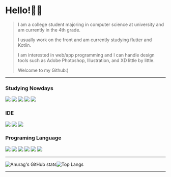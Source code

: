 Hello!👋🏻
=============
> I am a college student majoring in computer science at university and am currently in the 4th grade.
> 
> I usually work on the front and am currently studying flutter and Kotlin.
> 
> I am interested in web/app programming and I can handle design tools such as Adobe Photoshop, Illustration, and XD little by little.
> 
>	Welcome to my Github:)
* * *

### Studying Nowdays
<img src="https://img.shields.io/badge/Adobe Illustrator-FF9A00?style=flat&logo=Adobe Illustrator&logoColor=white"/> <img src="https://img.shields.io/badge/Adobe Photoshop-31A8FF?style=flat&logo=Adobe Photoshop&logoColor=white"/> <img src="https://img.shields.io/badge/Adobe XD-FF61F6?style=flat&logo=Adobe XD&logoColor=white"/> <img src="https://img.shields.io/badge/Flutter-02569B?style=flat&logo=Adobe XD&logoColor=white"/> <img src="https://img.shields.io/badge/Kotlin-7F52FF?style=flat&logo=Kotlin&logoColor=white"/>

### IDE
<img src="https://img.shields.io/badge/Android Studio-3DDC84?style=flat&logo=Android Studio&logoColor=white"/> <img src="https://img.shields.io/badge/PyCharm-000000?style=flat&logo=PyCharm&logoColor=white"/> <img src="https://img.shields.io/badge/Visual Studio-5C2D91?style=flat&logo=Visual Studio&logoColor=white"/>

### Programing Language
<img src="https://img.shields.io/badge/C-A8B9CC?style=flat&logo=C&logoColor=white"/> <img src="https://img.shields.io/badge/Dart-0175C2?style=flat&logo=Dart&logoColor=white"/> <img src="https://img.shields.io/badge/C++-00599C?style=flat&logo=C++&logoColor=white"/> <img src="https://img.shields.io/badge/HTML5-E34F26?style=flat&logo=HTML5&logoColor=white"/> <img src="https://img.shields.io/badge/CSS3-1572B6?style=flat&logo=CSS3&logoColor=white"/> <img src="https://img.shields.io/badge/JavaScript-F7DF1E?style=flat&logo=JavaScript&logoColor=white"/>
* * *

![Anurag's GitHub stats](https://github-readme-stats.vercel.app/api?username=HeewonP825&show_icons=true&theme=tokyonight&hide_border)![Top Langs](https://github-readme-stats.vercel.app/api/top-langs/?username=HeewonP825&layout=compact&show_icons=true&theme=tokyonight&hide_border)

* * *
